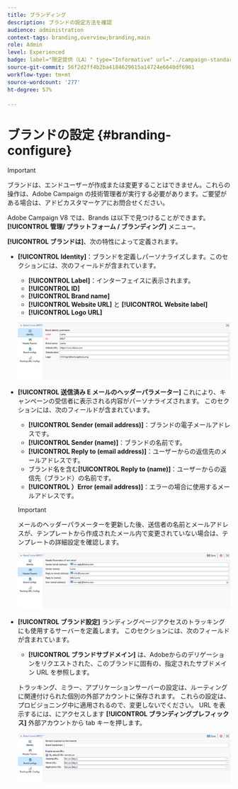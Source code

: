 ```yaml
---
title: ブランディング
description: ブランドの設定方法を確認
audience: administration
context-tags: branding,overview;branding,main
role: Admin
level: Experienced
badge: label="限定提供（LA）" type="Informative" url="../campaign-standard-migration-home.md" tooltip="Campaign Standard移行済みユーザーに制限"
source-git-commit: 56f2d2ff4b2ba4184629615a14724e6640df6961
workflow-type: tm+mt
source-wordcount: '277'
ht-degree: 57%

---
```


# ブランドの設定 {#branding-configure}

>[!IMPORTANT]
>
>ブランドは、エンドユーザーが作成または変更することはできません。これらの操作は、Adobe Campaign の技術管理者が実行する必要があります。ご要望がある場合は、アドビカスタマーケアにお問合せください。

Adobe Campaign V8 では、Brands は以下で見つけることができます。 **[!UICONTROL 管理/ プラットフォーム / ブランディング]** メニュー。

**[!UICONTROL ブランドは]**、次の特性によって定義されます。

* **[!UICONTROL Identity]**：ブランドを定義しパーソナライズします。このセクションには、次のフィールドが含まれています。

   * **[!UICONTROL Label]**：インターフェイスに表示されます。
   * **[!UICONTROL ID]**
   * **[!UICONTROL Brand name]**
   * **[!UICONTROL Website URL]** と **[!UICONTROL Website label]**
   * **[!UICONTROL Logo URL]**

  ![](assets/branding_1.png)

* **[!UICONTROL 送信済み E メールのヘッダーパラメーター]** これにより、キャンペーンの受信者に表示される内容がパーソナライズされます。 このセクションには、次のフィールドが含まれています。

   * **[!UICONTROL Sender (email address)]**：ブランドの電子メールアドレスです。
   * **[!UICONTROL Sender (name)]**：ブランドの名前です。
   * **[!UICONTROL Reply to (email address)]**：ユーザーからの返信先のメールアドレスです。
   * ブランド名を含む&#x200B;**[!UICONTROL Reply to (name)]**：ユーザーからの返信先（ブランド）の名前です。
   * **[!UICONTROL ）Error (email address)]**：エラーの場合に使用するメールアドレスです。

  >[!IMPORTANT]
  >
  >メールのヘッダーパラメーターを更新した後、送信者の名前とメールアドレスが、テンプレートから作成されたメール内で変更されていない場合は、テンプレートの詳細設定を確認します。

  ![](assets/branding_2.png)

* **[!UICONTROL ブランド設定]** ランディングページアクセスのトラッキングにも使用するサーバーを定義します。 このセクションには、次のフィールドが含まれています。

   * **[!UICONTROL ブランドサブドメイン]** は、Adobeからのデリゲーションをリクエストされた、このブランドに固有の、指定されたサブドメイン URL を参照します。

  トラッキング、ミラー、アプリケーションサーバーの設定は、ルーティングに関連付けられた個別の外部アカウントに保存されます。 これらの設定は、プロビジョニング中に適用されるので、変更しないでください。 URL を表示するには、にアクセスします **[!UICONTROL ブランディングプレフィックス]** 外部アカウントから tab キーを押します。

  ![](assets/branding_3.png)

<!--![](assets/branding_05.png)-->

<!--
* **[!UICONTROL Tracking URL configs]**, which defines the configuration of the URLs tracking for your brand.

  The additional parameters that allow the links to be tracked on external systems such as Web Analytics tools like Adobe Analytics or Google Analytics are defined here.
-->

